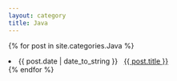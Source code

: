```yaml
---
layout: category
title: Java
---
```


{% for post in site.categories.Java %}
 <li><span>{{ post.date | date_to_string }}</span> &nbsp; 
 <a href="{{ post.url }}">{{ post.title }}</a></li>
{% endfor %}